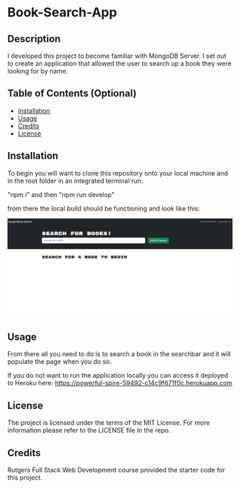 # Book-Search-App

## Description

I developed this project to become familiar with MongoDB Server.  I set out to create an application that allowed the user to search up a book they were looking for by name.

## Table of Contents (Optional)

- [Installation](#installation)
- [Usage](#usage)
- [Credits](#credits)
- [License](#license)

## Installation

To begin you will want to clone this repository onto your local machine and in the root folder in an integrated terminal run:

"npm i" and then "npm run develop"

from there the local build should be functioning and look like this: 

![alt text](client/src/assets/example-image.PNG)

## Usage

From there all you need to do is to search a book in the searchbar and it will populate the page when you do so.

If you do not want to run the application locally you can access it deployed to Heroku here: 
https://powerful-spire-59492-c14c9f671f0c.herokuapp.com

## License

The project is licensed under the terms of the MIT License. For more information please refer to the LICENSE file in the repo.

## Credits

Rutgers Full Stack Web Development course provided the starter code for this project.
